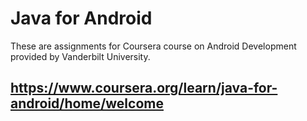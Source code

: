 # Java for Android


These are assignments for Coursera course on Android Development provided by Vanderbilt University.


## https://www.coursera.org/learn/java-for-android/home/welcome
  
